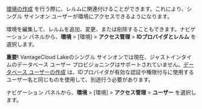 [環境の作成](qiv1640281527006.md) を行う際に、レルムに関連付けることができます。これにより、シングル サインオン ユーザーが環境にアクセスできるようになります。

環境を編集して、レルムを追加、変更、または削除することもできます。ナビゲーション パネルから、**環境** \> \[環境\] \> **アクセス管理** \> **IDプロバイダとレルム** を選択します。

**重要!** VantageCloud Lakeのシングル サインオンでは現在、ジャストインタイムのデータベース ユーザー プロビジョニングはサポートされていません。[データベース ユーザーの作成](wxe1659392685092.md) は、IDプロバイダが有効な認証や権限付与に使用するユーザー名と同じものを使用して、別途行う必要があります。

ナビゲーション パネルから、**環境** \> \[環境\] \> **アクセス管理** \> **ユーザー** を選択します。
